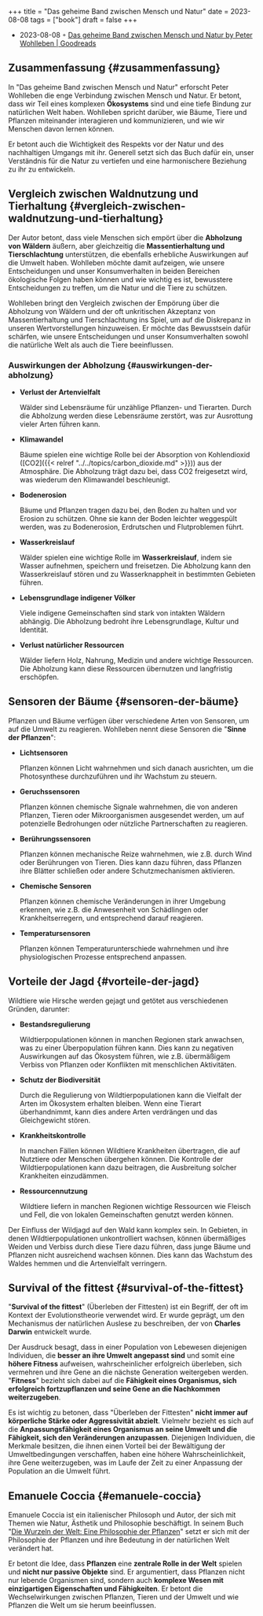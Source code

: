+++
title = "Das geheime Band zwischen Mensch und Natur"
date = 2023-08-08
tags = ["book"]
draft = false
+++

-   2023-08-08 ◦ [Das geheime Band zwischen Mensch und Natur by Peter Wohlleben | Goodreads](https://www.goodreads.com/book/show/51260933-das-geheime-band-zwischen-mensch-und-natur)


## Zusammenfassung {#zusammenfassung}

In "Das geheime Band zwischen Mensch und Natur" erforscht Peter Wohlleben die
enge Verbindung zwischen Mensch und Natur. Er betont, dass wir Teil eines
komplexen **Ökosystems** sind und eine tiefe Bindung zur natürlichen Welt haben.
Wohlleben spricht darüber, wie Bäume, Tiere und Pflanzen miteinander
interagieren und kommunizieren, und wie wir Menschen davon lernen können.

Er betont auch die Wichtigkeit des Respekts vor der Natur und des nachhaltigen
Umgangs mit ihr. Generell setzt sich das Buch dafür ein, unser Verständnis für
die Natur zu vertiefen und eine harmonischere Beziehung zu ihr zu entwickeln.


## Vergleich zwischen Waldnutzung und Tierhaltung {#vergleich-zwischen-waldnutzung-und-tierhaltung}

Der Autor betont, dass viele Menschen sich empört über die **Abholzung von Wäldern**
äußern, aber gleichzeitig die **Massentierhaltung und Tierschlachtung**
unterstützen, die ebenfalls erhebliche Auswirkungen auf die Umwelt haben.
Wohlleben möchte damit aufzeigen, wie unsere Entscheidungen und unser
Konsumverhalten in beiden Bereichen ökologische Folgen haben können und wie
wichtig es ist, bewusstere Entscheidungen zu treffen, um die Natur und die Tiere
zu schützen.

Wohlleben bringt den Vergleich zwischen der Empörung über die Abholzung von
Wäldern und der oft unkritischen Akzeptanz von Massentierhaltung und
Tierschlachtung ins Spiel, um auf die Diskrepanz in unseren Wertvorstellungen
hinzuweisen. Er möchte das Bewusstsein dafür schärfen, wie unsere Entscheidungen
und unser Konsumverhalten sowohl die natürliche Welt als auch die Tiere
beeinflussen.


### Auswirkungen der Abholzung {#auswirkungen-der-abholzung}

-   **Verlust der Artenvielfalt**

    Wälder sind Lebensräume für unzählige Pflanzen- und Tierarten. Durch die
    Abholzung werden diese Lebensräume zerstört, was zur Ausrottung vieler Arten
    führen kann.

-   **Klimawandel**

    Bäume spielen eine wichtige Rolle bei der Absorption von Kohlendioxid ([CO2]({{< relref "../../topics/carbon_dioxide.md" >}}))
    aus der Atmosphäre. Die Abholzung trägt dazu bei, dass CO2 freigesetzt wird,
    was wiederum den Klimawandel beschleunigt.

-   **Bodenerosion**

    Bäume und Pflanzen tragen dazu bei, den Boden zu halten und vor Erosion zu
    schützen. Ohne sie kann der Boden leichter weggespült werden, was zu
    Bodenerosion, Erdrutschen und Flutproblemen führt.

-   **Wasserkreislauf**

    Wälder spielen eine wichtige Rolle im **Wasserkreislauf**, indem sie Wasser
    aufnehmen, speichern und freisetzen. Die Abholzung kann den Wasserkreislauf
    stören und zu Wasserknappheit in bestimmten Gebieten führen.

-   **Lebensgrundlage indigener Völker**

    Viele indigene Gemeinschaften sind stark von intakten Wäldern abhängig. Die
    Abholzung bedroht ihre Lebensgrundlage, Kultur und Identität.

-   **Verlust natürlicher Ressourcen**

    Wälder liefern Holz, Nahrung, Medizin und andere wichtige Ressourcen. Die
    Abholzung kann diese Ressourcen übernutzen und langfristig erschöpfen.


## Sensoren der Bäume {#sensoren-der-bäume}

Pflanzen und Bäume verfügen über verschiedene Arten von Sensoren, um auf die Umwelt zu reagieren.
Wohlleben nennt diese Sensoren die "**Sinne der Pflanzen**":

-   **Lichtsensoren**

    Pflanzen können Licht wahrnehmen und sich danach ausrichten, um die
    Photosynthese durchzuführen und ihr Wachstum zu steuern.

-   **Geruchssensoren**

    Pflanzen können chemische Signale wahrnehmen, die von anderen Pflanzen, Tieren
    oder Mikroorganismen ausgesendet werden, um auf potenzielle Bedrohungen oder
    nützliche Partnerschaften zu reagieren.

-   **Berührungssensoren**

    Pflanzen können mechanische Reize wahrnehmen, wie z.B. durch Wind oder
    Berührungen von Tieren. Dies kann dazu führen, dass Pflanzen ihre Blätter
    schließen oder andere Schutzmechanismen aktivieren.

-   **Chemische Sensoren**

    Pflanzen können chemische Veränderungen in ihrer Umgebung erkennen, wie z.B.
    die Anwesenheit von Schädlingen oder Krankheitserregern, und entsprechend
    darauf reagieren.

-   **Temperatursensoren**

    Pflanzen können Temperaturunterschiede wahrnehmen und ihre physiologischen
    Prozesse entsprechend anpassen.


## Vorteile der Jagd {#vorteile-der-jagd}

Wildtiere wie Hirsche werden gejagt und getötet aus verschiedenen Gründen, darunter:

-   **Bestandsregulierung**

     Wildtierpopulationen können in manchen Regionen stark anwachsen, was zu einer
    Überpopulation führen kann. Dies kann zu negativen Auswirkungen auf das
    Ökosystem führen, wie z.B. übermäßigem Verbiss von Pflanzen oder Konflikten
    mit menschlichen Aktivitäten.

-   **Schutz der Biodiversität**

    Durch die Regulierung von Wildtierpopulationen kann die Vielfalt der Arten im
    Ökosystem erhalten bleiben. Wenn eine Tierart überhandnimmt, kann dies andere
    Arten verdrängen und das Gleichgewicht stören.

-   **Krankheitskontrolle**

    In manchen Fällen können Wildtiere Krankheiten übertragen, die auf Nutztiere
    oder Menschen übergehen können. Die Kontrolle der Wildtierpopulationen kann
    dazu beitragen, die Ausbreitung solcher Krankheiten einzudämmen.

-   **Ressourcennutzung**

    Wildtiere liefern in manchen Regionen wichtige Ressourcen wie Fleisch und
    Fell, die von lokalen Gemeinschaften genutzt werden können.

Der Einfluss der Wildjagd auf den Wald kann komplex sein. In Gebieten, in denen
Wildtierpopulationen unkontrolliert wachsen, können übermäßiges Weiden und
Verbiss durch diese Tiere dazu führen, dass junge Bäume und Pflanzen nicht
ausreichend wachsen können. Dies kann das Wachstum des Waldes hemmen und die
Artenvielfalt verringern.


## Survival of the fittest {#survival-of-the-fittest}

"**Survival of the fittest**" (Überleben der Fittesten) ist ein Begriff, der oft im
Kontext der Evolutionstheorie verwendet wird. Er wurde geprägt, um den
Mechanismus der natürlichen Auslese zu beschreiben, der von **Charles Darwin**
entwickelt wurde.

Der Ausdruck besagt, dass in einer Population von Lebewesen diejenigen
Individuen, die **besser an ihre Umwelt angepasst sind** und somit eine **höhere
Fitness** aufweisen, wahrscheinlicher erfolgreich überleben, sich vermehren und
ihre Gene an die nächste Generation weitergeben werden. "**Fitness**" bezieht sich
dabei auf die **Fähigkeit eines Organismus, sich erfolgreich fortzupflanzen und
seine Gene an die Nachkommen weiterzugeben**.

Es ist wichtig zu betonen, dass "Überleben der Fittesten" **nicht immer auf
körperliche Stärke oder Aggressivität abzielt**. Vielmehr bezieht es sich auf die
**Anpassungsfähigkeit eines Organismus an seine Umwelt und die Fähigkeit, sich den
Veränderungen anzupassen**. Diejenigen Individuen, die Merkmale besitzen, die
ihnen einen Vorteil bei der Bewältigung der Umweltbedingungen verschaffen, haben
eine höhere Wahrscheinlichkeit, ihre Gene weiterzugeben, was im Laufe der Zeit
zu einer Anpassung der Population an die Umwelt führt.


## Emanuele Coccia {#emanuele-coccia}

Emanuele Coccia ist ein italienischer Philosoph und Autor, der sich mit Themen
wie Natur, Ästhetik und Philosophie beschäftigt. In seinem Buch "[Die Wurzeln der
Welt: Eine Philosophie der Pflanzen](https://www.goodreads.com/book/show/52761507-the-life-of-plants)" setzt er sich mit der Philosophie der
Pflanzen und ihre Bedeutung in der natürlichen Welt verändert hat.

Er betont die Idee, dass **Pflanzen** eine **zentrale Rolle in der Welt** spielen und
**nicht nur passive Objekte** sind. Er argumentiert, dass Pflanzen nicht nur lebende
Organismen sind, sondern auch **komplexe Wesen mit einzigartigen Eigenschaften und
Fähigkeiten**. Er betont die Wechselwirkungen zwischen Pflanzen, Tieren und der
Umwelt und wie Pflanzen die Welt um sie herum beeinflussen.
